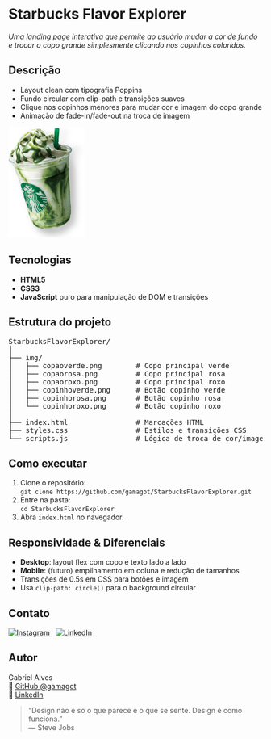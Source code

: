 <h1>Starbucks Flavor Explorer</h1>
<p><em>Uma landing page interativa que permite ao usuário mudar a cor de fundo e trocar o copo grande simplesmente clicando nos copinhos coloridos.</em></p>

<h2>Descrição</h2>
<ul>
  <li>Layout clean com tipografia Poppins</li>
  <li>Fundo circular com clip-path e transições suaves</li>
  <li>Clique nos copinhos menores para mudar cor e imagem do copo grande</li>
  <li>Animação de fade-in/fade-out na troca de imagem</li>
</ul>

<img src="./img/copaoverde.png" alt="Copo verde preview" width="30%">

<h2>Tecnologias</h2>
<ul>
  <li><strong>HTML5</strong></li>
  <li><strong>CSS3</strong></li>
  <li><strong>JavaScript</strong> puro para manipulação de DOM e transições</li>
</ul>

<h2>Estrutura do projeto</h2>
<pre>
StarbucksFlavorExplorer/
│
├── img/
│   ├── copaoverde.png        # Copo principal verde  
│   ├── copaorosa.png         # Copo principal rosa  
│   ├── copaoroxo.png         # Copo principal roxo  
│   ├── copinhoverde.png      # Botão copinho verde  
│   ├── copinhorosa.png       # Botão copinho rosa  
│   └── copinhoroxo.png       # Botão copinho roxo  
│
├── index.html                # Marcações HTML  
├── styles.css                # Estilos e transições CSS  
└── scripts.js                # Lógica de troca de cor/imagem  
</pre>

<h2>Como executar</h2>
<ol>
  <li>Clone o repositório:<br>
    <code>git clone https://github.com/gamagot/StarbucksFlavorExplorer.git</code>
  </li>
  <li>Entre na pasta:<br>
    <code>cd StarbucksFlavorExplorer</code>
  </li>
  <li>Abra <code>index.html</code> no navegador.</li>
</ol>

<h2>Responsividade &amp; Diferenciais</h2>
<ul>
  <li><strong>Desktop</strong>: layout flex com copo e texto lado a lado</li>
  <li><strong>Mobile</strong>: (futuro) empilhamento em coluna e redução de tamanhos</li>
  <li>Transições de 0.5s em CSS para botões e imagem</li>
  <li>Usa <code>clip-path: circle()</code> para o background circular</li>
</ul>

<h2>Contato</h2>
<p>
  <a href="https://www.instagram.com/gabriel_magot/" target="_blank">
    <img src="https://img.shields.io/badge/Instagram-E4405F?style=for-the-badge&amp;logo=instagram&amp;logoColor=white" alt="Instagram">
  </a>
  &nbsp;
  <a href="https://www.linkedin.com/in/gabriel-de-jesus-alves/" target="_blank">
    <img src="https://img.shields.io/badge/LinkedIn-0077B5?style=for-the-badge&amp;logo=linkedin&amp;logoColor=white" alt="LinkedIn">
  </a>
</p>

<h2>Autor</h2>
<p>
  Gabriel Alves<br>
  🔗 <a href="https://github.com/gamagot">GitHub @gamagot</a><br>
  🔗 <a href="https://www.linkedin.com/in/gabriel-de-jesus-alves/">LinkedIn</a>
</p>

<blockquote>
  “Design não é só o que parece e o que se sente. Design é como funciona.”<br>
  &mdash; Steve Jobs
</blockquote>
